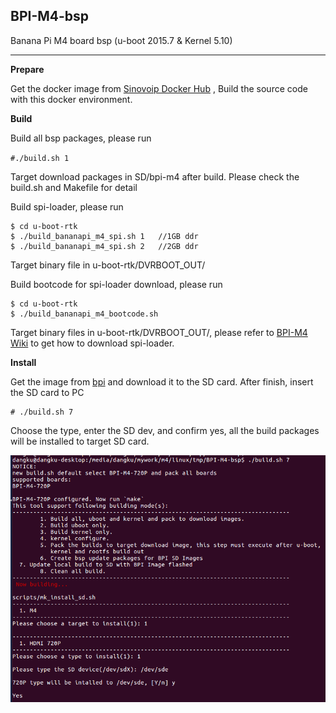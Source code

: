 ## **BPI-M4-bsp**
Banana Pi M4 board bsp (u-boot 2015.7 & Kernel 5.10)


----------
**Prepare**

Get the docker image from [Sinovoip Docker Hub](https://hub.docker.com/r/sinovoip/bpi-build-linux-4.4/) , Build the source code with this docker environment.

 **Build**

Build all bsp packages, please run

`#./build.sh 1`

Target download packages in SD/bpi-m4 after build. Please check the build.sh and Makefile for detail

Build spi-loader, please run

    $ cd u-boot-rtk
    $ ./build_bananapi_m4_spi.sh 1   //1GB ddr
    $ ./build_bananapi_m4_spi.sh 2   //2GB ddr
  
 Target binary file in u-boot-rtk/DVRBOOT_OUT/

Build bootcode for spi-loader download, please run

    $ cd u-boot-rtk
    $ ./build_bananapi_m4_bootcode.sh

Target binary files in u-boot-rtk/DVRBOOT_OUT/, please refer to [BPI-M4 Wiki](http://wiki.banana-pi.org/Getting_Started_with_M4) to get how to download spi-loader.

**Install**

Get the image from [bpi](http://wiki.banana-pi.org/Banana_Pi_BPI-M4#Image_Release) and download it to the SD card. After finish, insert the SD card to PC

    # ./build.sh 7

Choose the type, enter the SD dev, and confirm yes, all the build packages will be installed to target SD card.

![Install](https://raw.githubusercontent.com/Dangku/readme/master/m4/bpi-install.png)
